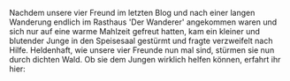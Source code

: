 Nachdem unsere vier Freund im letzten Blog und nach einer langen Wanderung endlich im Rasthaus 'Der Wanderer' angekommen waren und sich nur auf eine warme Mahlzeit gefreut hatten, kam ein kleiner und blutender Junge in den Speisesaal gestürmt und fragte verzweifelt nach Hilfe. Heldenhaft, wie unsere vier Freunde nun mal sind, stürmen sie nun durch dichten Wald. Ob sie dem Jungen wirklich helfen können, erfahrt ihr hier:
